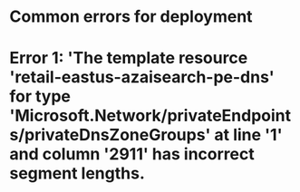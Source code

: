 # Common errors for deployment

# Error 1: 'The template resource 'retail-eastus-azaisearch-pe-dns' for type 'Microsoft.Network/privateEndpoints/privateDnsZoneGroups' at line '1' and column '2911' has incorrect segment lengths.

